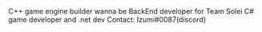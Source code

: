 C++ game engine builder wanna be
BackEnd developer for Team Solei
C# game developer and .net dev
Contact: Izumi#0087(discord)

<!---
sassinzz13/sassinzz13 is a ✨ special ✨ repository because its `README.md` (this file) appears on your GitHub profile.
You can click the Preview link to take a look at your changes.
--->
